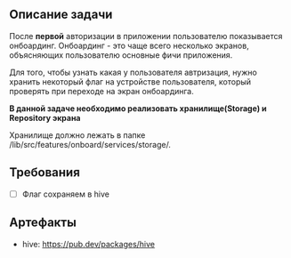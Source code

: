 ## Описание задачи

После **первой** авторизации в приложении пользователю показывается онбоардинг.
Онбоардинг - это чаще всего несколько экранов, объясняющих пользователю основные фичи приложения.

Для того, чтобы узнать какая у пользователя автризация, нужно хранить некоторый флаг на устройстве пользователя, который проверять при переходе на экран онбоардинга.

**В данной задаче необходимо реализовать хранилище(Storage) и Repository экрана**

Хранилище должно лежать в папке /lib/src/features/onboard/services/storage/.

## Требования

* [ ] Флаг сохраняем в hive

## Артефакты

- hive: https://pub.dev/packages/hive
 